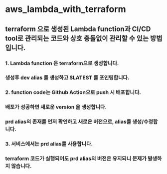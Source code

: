 # aws_lambda_with_terraform
## terraform 으로 생성된 Lambda function과 CI/CD tool로 관리되는 코드와 상호 충돌없이 관리할 수 있는 방법입니다.
### 1. Lambda function 은 terraform으로 생성합니다.
###   생성후 dev alias 를 생성하고 $LATEST 를 포인팅합니다.
### 2. function code는 Github Action으로 push 시 배포합니다.
###   배포가 성공하면 새로운 version 을 생성합니다.
###   prd alias의 존재를 먼저 확인하고 새로운 버전으로, alias를 생성/수정합니다.
### 3. 서비스에서는 prd alias를 사용합니다.
###   terraform 코드가 실행되어도 prd alias의 버전은 유지되니 문제가 발생하지 않습니다.
